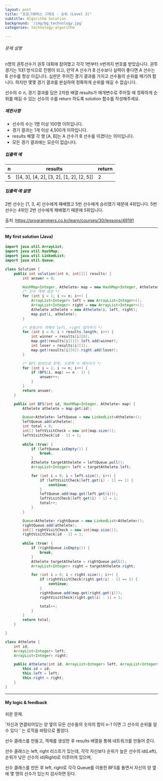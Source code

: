 ```yaml
---
layout: post
title: "프로그래머스 그래프 - 순위 (Level 3)"
subtitle: Algorithm Solution
background: '/img/bg_technology.jpg'
categories: technology-algorithm

---
```


###### 문제 설명

n명의 권투선수가 권투 대회에 참여했고 각각 1번부터 n번까지 번호를 받았습니다. 권투 경기는 1대1 방식으로 진행이 되고, 만약 A 선수가 B 선수보다 실력이 좋다면 A 선수는 B 선수를 항상 이깁니다. 심판은 주어진 경기 결과를 가지고 선수들의 순위를 매기려 합니다. 하지만 몇몇 경기 결과를 분실하여 정확하게 순위를 매길 수 없습니다.

선수의 수 n, 경기 결과를 담은 2차원 배열 results가 매개변수로 주어질 때 정확하게 순위를 매길 수 있는 선수의 수를 return 하도록 solution 함수를 작성해주세요.

##### 제한사항

- 선수의 수는 1명 이상 100명 이하입니다.
- 경기 결과는 1개 이상 4,500개 이하입니다.
- results 배열 각 행 [A, B]는 A 선수가 B 선수를 이겼다는 의미입니다.
- 모든 경기 결과에는 모순이 없습니다.

##### 입출력 예

| n    | results                                  | return |
| ---- | ---------------------------------------- | ------ |
| 5    | [[4, 3], [4, 2], [3, 2], [1, 2], [2, 5]] | 2      |

##### 입출력 예 설명

2번 선수는 [1, 3, 4] 선수에게 패배했고 5번 선수에게 승리했기 때문에 4위입니다.
5번 선수는 4위인 2번 선수에게 패배했기 때문에 5위입니다.

출처 :https://programmers.co.kr/learn/courses/30/lessons/49191



---

#### My first solution (Java)

```java
import java.util.ArrayList;
import java.util.HashMap;
import java.util.LinkedList;
import java.util.Queue;

class Solution {
	public int solution(int n, int[][] results) {
		int answer = 0;

		HashMap<Integer, Athelete> map = new HashMap<Integer, Athelete>();
		/* 선수 객체 생성 */
		for (int i = 1; i <= n; i++) {
			ArrayList<Integer> left = new ArrayList<Integer>();
			ArrayList<Integer> right = new ArrayList<Integer>();
			Athelete athelete = new Athelete(i, left, right);
			map.put(i, athelete);
		}

		/* 운동선수 객체의 left, right 담아주기 */
		for (int i = 0; i < results.length; i++) {
			int winner = results[i][0];
			map.get(results[i][1]).left.add(winner);
			int loser = results[i][1];
			map.get(results[i][0]).right.add(loser);
		}

		/* BFS 탐색으로 왼쪽, 오른쪽 수 헤아리기 */
		for (int i = 1; i <= n; i++) {
			if (BFS(i, map) == n - 1) {
				answer++;
			}
		}
		return answer;
	}

	public int BFS(int id, HashMap<Integer, Athelete> map) {
		Athelete athelete = map.get(id);

		Queue<Athelete> leftQueue = new LinkedList<Athelete>();
		leftQueue.add(athelete);
		int total = 0;
		int[] leftVisitCheck = new int[map.size()];
		leftVisitCheck[id - 1] = 1;
        
		while (true) {
			if (leftQueue.isEmpty()) {
				break;
			}
			Athelete targetAthelete = leftQueue.poll();
			ArrayList<Integer> left = targetAthelete.left;

			for (int i = 0; i < left.size(); i++) {
				if (leftVisitCheck[left.get(i) - 1] == 1) {
					continue;
				}
				leftQueue.add(map.get(left.get(i)));
				leftVisitCheck[left.get(i) - 1] = 1;
				total++;
			}
		}

		Queue<Athelete> rightQueue = new LinkedList<Athelete>();
		rightQueue.add(athelete);
		int[] rightVisitCheck = new int[map.size()];
		rightVisitCheck[id - 1] = 1;
        
		while (true) {
			if (rightQueue.isEmpty()) {
				break;
			}
			Athelete targetAthelete = rightQueue.poll();
			ArrayList<Integer> right = targetAthelete.right;

			for (int i = 0; i < right.size(); i++) {
				if (rightVisitCheck[right.get(i) - 1] == 1) {
					continue;
				}
				rightQueue.add(map.get(right.get(i)));
				rightVisitCheck[right.get(i) - 1] = 1;

				total++;
			}
		}
		return total;
	}

}

class Athelete {
	int id;
	ArrayList<Integer> left;
	ArrayList<Integer> right;

	public Athelete(int id, ArrayList<Integer> left, ArrayList<Integer> right) {
		this.id = id;
		this.left = left;
		this.right = right;
	}
}
```

---

#### My logic & feedback

쉬운 문제. 

'자신과 연결되어있는 양 옆의 모든 선수들의 숫자의 합이 n-1 이면 그 선수의 순위를 알 수 있다 ' 는 로직을 바탕으로 풀었다.

선수 클래스를 만들고, 객체를 생성한 후 results 배열을 통해 네트워크를 만들어 준다.

선수 클래스는 left, right 리스트가 있는데, 각각 자신보다 순위가 높은 선수의 id(Left), 순위가 낮은 선수의 id(Right)로 이루어져 있으며,

선수 클래스를 만든 후 left, right로 각각 Queue를 이용한 BFS를 돌면서 자신의 양 옆에 몇 명의 선수가 있는지 검사하면 된다.